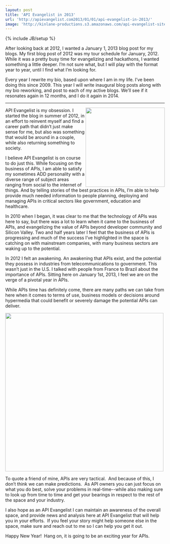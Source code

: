 ```yaml
---
layout: post
title: 'API Evangelist in 2013'
url: 'http://apievangelist.com2013/01/01/api-evangelist-in-2013/'
image: 'http://kinlane-productions.s3.amazonaws.com/api-evangelist-site/blog/API-Evangelism.png'
---
```

{% include JB/setup %}
<p>
     After looking back at 2012, I wanted a January 1, 2013 blog post for my blogs. My first blog post of 2012 was my tour schedule for January, 2012. While it was a pretty busy time for evangelizing and hackathons, I wanted something a little deeper. I’m not sure what, but I will play with the format year to year, until I find what I’m looking for.
</p>
<p>
     Every year I rewrite my bio, based upon where I am in my life. I’ve been doing this since 2009. This year I will write inaugural blog posts along with my bio reworking, and post to each of my active blogs. We’ll see if it resonates again in 12 months, and I do it again in 2014.
</p>
<hr />
<p>
     <img src="https://s3.amazonaws.com/kinlane-productions/kin-lane/API-Evangelism.png"  width="250" align="right" />
</p>
<p>
     API Evangelist is my obsession. I started the blog in summer of 2012, in an effort to reinvent myself and find a career path that didn’t just make sense for me, but also was something that would be around in a couple, while also returning something to society.
</p>
<p>
     I believe API Evangelist is on course to do just this. While focusing on the business of APIs, I am able to satisfy my sometimes ADD personality with a diverse range of subject areas ranging from social to the internet of things. And by telling stories of the best practices in APIs, I’m able to help provide much needed information to people planning, deploying and managing APIs in critical sectors like government, education and healthcare.
</p>
<p>
     In 2010 when I began, it was clear to me that the technology of APIs was here to say, but there was a lot to learn when it came to the business of APIs, and evangelizing the value of APIs beyond developer community and Silicon Valley. Two and half years later I feel that the business of APIs is progressing and much of the success I’ve highlighted in the space is catching on with mainstream companies, with many business sectors are waking up to the potential.
</p>
<p>
     In 2012 I felt an awakening. An awakening that APIs exist, and the potential they possess in industries from telecommunications to government. This wasn’t just in the U.S. I talked with people from France to Brazil about the importance of APIs. Sitting here on January 1st, 2013, I feel we are on the verge of a pivotal year in APIs.
</p>
<p>
     While APIs time has definitely come, there are many paths we can take from here when it comes to terms of use, business models or decisions around hypermedia that could benefit or severely damage the potential APIs can deliver.
</p>
<p>
     <img src="https://s3.amazonaws.com/kinlane-productions/api-evangelist/api-evangelist-2013.png"  width="500" />
</p>
<p>
     To quote a friend of mine, APIs are very tactical.  And because of this, I don’t think we can make predictions.  As API owners you can just focus on what you do best, solve your problems in real-time--while also making sure to look up from time to time and get your bearings in respect to the rest of the space and your industry.
</p>
<p>
     I also hope as an API Evangelist I can maintain an awareness of the overall space, and provide news and analysis here at API Evangelist that will help you in your efforts.  If you feel your story might help someone else in the space, make sure and reach out to me so I can help you get it out.
</p>
<p>
     Happy New Year!  Hang on, it is going to be an exciting year for APIs.
</p>
